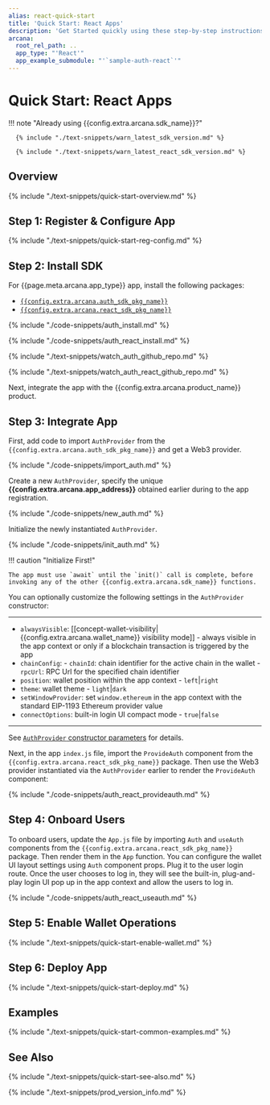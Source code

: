 ```yaml
---
alias: react-quick-start
title: 'Quick Start: React Apps'
description: 'Get Started quickly using these step-by-step instructions for using the Arcana Auth product in React/NextJS apps. Use Arcana Developer dashboard to first register the app, get a client ID and use this client ID to integrate the app with the Arcana Auth SDK.'
arcana:
  root_rel_path: ..
  app_type: "'React'"
  app_example_submodule: "'`sample-auth-react`'"
---
```


# Quick Start: React Apps

!!! note "Already using {{config.extra.arcana.sdk_name}}?"
  
      {% include "./text-snippets/warn_latest_sdk_version.md" %}

      {% include "./text-snippets/warn_latest_react_sdk_version.md" %}

## Overview

{% include "./text-snippets/quick-start-overview.md" %}

## Step 1: Register & Configure App

{% include "./text-snippets/quick-start-reg-config.md" %}

## Step 2: Install SDK

For {{page.meta.arcana.app_type}} app, install the following packages:

* [`{{config.extra.arcana.auth_sdk_pkg_name}}`](https://www.npmjs.com/package/@arcana/auth)
* [`{{config.extra.arcana.react_sdk_pkg_name}}`](https://www.npmjs.com/package/@arcana/auth-react)

{% include "./code-snippets/auth_install.md" %}

{% include "./code-snippets/auth_react_install.md" %}

{% include "./text-snippets/watch_auth_github_repo.md" %}

{% include "./text-snippets/watch_auth_react_github_repo.md" %}

Next, integrate the app with the {{config.extra.arcana.product_name}} product.

## Step 3: Integrate App

First, add code to import `AuthProvider` from the `{{config.extra.arcana.auth_sdk_pkg_name}}` and get a Web3 provider.

{% include "./code-snippets/import_auth.md" %}

Create a new `AuthProvider`, specify the unique **{{config.extra.arcana.app_address}}** obtained earlier during to the app registration. 

{% include "./code-snippets/new_auth.md" %}

Initialize the newly instantiated `AuthProvider`.

{% include "./code-snippets/init_auth.md" %}

!!! caution "Initialize First!"

    The app must use `await` until the `init()` call is complete, before invoking any of the other {{config.extra.arcana.sdk_name}} functions.

You can optionally customize the following settings in the `AuthProvider` constructor:

---
* `alwaysVisible`: [[concept-wallet-visibility|{{config.extra.arcana.wallet_name}} visibility mode]] - always visible in the app context or only if a blockchain transaction is triggered by the app
* `chainConfig`:
      - `chainId`: chain identifier for the active chain in the wallet
      - `rpcUrl`: RPC Url for the specified chain identifier
* `position`:  wallet position within the app context - `left`|`right`
* `theme`: wallet theme - `light`|`dark`
* `setWindowProvider`: set `window.ethereum` in the app context with the standard EIP-1193 Ethereum provider value
* `connectOptions`: built-in login UI compact mode - `true`|`false`
---

See [`AuthProvider` constructor parameters](https://authsdk-ref-guide.netlify.app/interfaces/constructorparams) for details.

Next, in the app `index.js` file, import the `ProvideAuth` component from the `{{config.extra.arcana.react_sdk_pkg_name}}` package. Then use the Web3 provider instantiated via the `AuthProvider` earlier to render the `ProvideAuth` component:

{% include "./code-snippets/auth_react_provideauth.md" %}

## Step 4: Onboard Users

To onboard users, update the `App.js` file by importing `Auth` and `useAuth` components from the `{{config.extra.arcana.react_sdk_pkg_name}}` package. Then render them in the `App` function. You can configure the wallet UI layout settings using `Auth` component props. Plug it to the user login route. Once the user chooses to log in, they will see the built-in, plug-and-play login UI pop up in the app context and allow the users to log in.

{% include "./code-snippets/auth_react_useauth.md" %}

## Step 5: Enable Wallet Operations

{% include "./text-snippets/quick-start-enable-wallet.md" %}

## Step 6: Deploy App

{% include "./text-snippets/quick-start-deploy.md" %}

## Examples

{% include "./text-snippets/quick-start-common-examples.md" %}

## See Also

{% include "./text-snippets/quick-start-see-also.md" %}

{% include "./text-snippets/prod_version_info.md" %}
